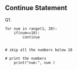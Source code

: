 ## Continue Statement
Q1. 
```
for num in range(1, 20):
	if(num<=10):
		continue


# skip all the numbers below 10

# print the numbers
	print("num:", num )
```
